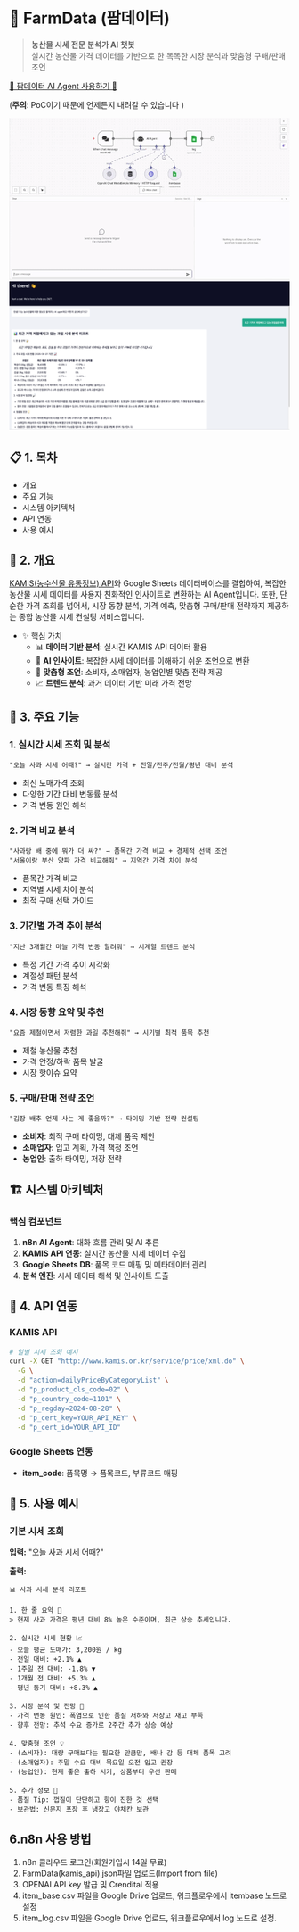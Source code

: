 # 🌾 FarmData (팜데이터)

> **농산물 시세 전문 분석가 AI 챗봇**  
> 실시간 농산물 가격 데이터를 기반으로 한 똑똑한 시장 분석과 맞춤형 구매/판매 조언

[🔗 팜데이터 AI Agent 사용하기 🛜](https://ggplot.app.n8n.cloud/webhook/829e88d2-6a2c-49b2-9dda-67642b69fe67/chat)

(**주의**: PoC이기 때문에 언제든지 내려갈 수 있습니다 )

![FarmData_2x.png](./FarmData_2x.gif)
![kamsic_sc.png](./kamis_sc.png)

## 📋 1. 목차
- 개요
- 주요 기능
- 시스템 아키텍처
- API 연동
- 사용 예시

## 🎯 2. 개요

 [KAMIS(농수산물 유통정보) API](https://www.kamis.or.kr/customer/reference/openapi_list.do)와 Google Sheets 데이터베이스를 결합하여, 복잡한 농산물 시세 데이터를 사용자 친화적인 인사이트로 변환하는 AI Agent입니다. 또한, 단순한 가격 조회를 넘어서, 시장 동향 분석, 가격 예측, 맞춤형 구매/판매 전략까지 제공하는 종합 농산물 시세 컨설팅 서비스입니다.

- ✨ 핵심 가치
  - 📊 **데이터 기반 분석**: 실시간 KAMIS API 데이터 활용
  - 🧠 **AI 인사이트**: 복잡한 시세 데이터를 이해하기 쉬운 조언으로 변환
  - 🎯 **맞춤형 조언**: 소비자, 소매업자, 농업인별 맞춤 전략 제공
  - 📈 **트렌드 분석**: 과거 데이터 기반 미래 가격 전망


## 🚀 3. 주요 기능

### 1. 실시간 시세 조회 및 분석
```
"오늘 사과 시세 어때?" → 실시간 가격 + 전일/전주/전월/평년 대비 분석
```
- 최신 도매가격 조회
- 다양한 기간 대비 변동률 분석
- 가격 변동 원인 해석

### 2. 가격 비교 분석
```
"사과랑 배 중에 뭐가 더 싸?" → 품목간 가격 비교 + 경제적 선택 조언
"서울이랑 부산 양파 가격 비교해줘" → 지역간 가격 차이 분석
```
- 품목간 가격 비교
- 지역별 시세 차이 분석
- 최적 구매 선택 가이드

### 3. 기간별 가격 추이 분석
```
"지난 3개월간 마늘 가격 변동 알려줘" → 시계열 트렌드 분석
```
- 특정 기간 가격 추이 시각화
- 계절성 패턴 분석
- 가격 변동 특징 해석

### 4. 시장 동향 요약 및 추천
```
"요즘 제철이면서 저렴한 과일 추천해줘" → 시기별 최적 품목 추천
```
- 제철 농산물 추천
- 가격 안정/하락 품목 발굴
- 시장 핫이슈 요약

### 5. 구매/판매 전략 조언
```
"김장 배추 언제 사는 게 좋을까?" → 타이밍 기반 전략 컨설팅
```
- **소비자**: 최적 구매 타이밍, 대체 품목 제안
- **소매업자**: 입고 계획, 가격 책정 조언  
- **농업인**: 출하 타이밍, 저장 전략

## 🏗️ 시스템 아키텍처




### 핵심 컴포넌트

1. **n8n AI Agent**: 대화 흐름 관리 및 AI 추론
2. **KAMIS API 연동**: 실시간 농산물 시세 데이터 수집
3. **Google Sheets DB**: 품목 코드 매핑 및 메타데이터 관리
4. **분석 엔진**: 시세 데이터 해석 및 인사이트 도출

## 🔌 4. API 연동

### KAMIS API
```bash
# 일별 시세 조회 예시
curl -X GET "http://www.kamis.or.kr/service/price/xml.do" \
  -G \
  -d "action=dailyPriceByCategoryList" \
  -d "p_product_cls_code=02" \
  -d "p_country_code=1101" \
  -d "p_regday=2024-08-28" \
  -d "p_cert_key=YOUR_API_KEY" \
  -d "p_cert_id=YOUR_API_ID"
```

### Google Sheets 연동
- **item_code**: 품목명 → 품목코드, 부류코드 매핑

## 💬 5. 사용 예시

### 기본 시세 조회
**입력:** "오늘 사과 시세 어때?"

**출력:**
```
📊 사과 시세 분석 리포트

1. 한 줄 요약 📝
> 현재 사과 가격은 평년 대비 8% 높은 수준이며, 최근 상승 추세입니다.

2. 실시간 시세 현황 📈
- 오늘 평균 도매가: 3,200원 / kg
- 전일 대비: +2.1% ▲
- 1주일 전 대비: -1.8% ▼
- 1개월 전 대비: +5.3% ▲
- 평년 동기 대비: +8.3% ▲

3. 시장 분석 및 전망 🔎
- 가격 변동 원인: 폭염으로 인한 품질 저하와 저장고 재고 부족
- 향후 전망: 추석 수요 증가로 2주간 추가 상승 예상

4. 맞춤형 조언 💡
- (소비자): 대량 구매보다는 필요한 만큼만, 배나 감 등 대체 품목 고려
- (소매업자): 주말 수요 대비 목요일 오전 입고 권장
- (농업인): 현재 좋은 출하 시기, 상품부터 우선 판매

5. 추가 정보 📌
- 품질 Tip: 껍질이 단단하고 향이 진한 것 선택
- 보관법: 신문지 포장 후 냉장고 야채칸 보관
```

## 6.n8n 사용 방법

1. n8n 클라우드 로그인(회원가입시 14일 무료)
2. FarmData(kamis_api).json파일 업로드(Import from file)
3. OPENAI API key 발급 및 Crendital 적용
4. item_base.csv 파일을 Google Drive 업로드, 워크플로우에서 itembase 노드로 설정
5. item_log.csv 파일을 Google Drive 업로드, 워크플로우에서 log 노드로 설정.